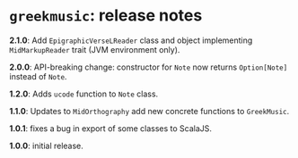 # `greekmusic`: release notes

**2.1.0**:  Add `EpigraphicVerseLReader` class and object implementing `MidMarkupReader` trait  (JVM environment only).

**2.0.0**: API-breaking change: constructor for `Note` now returns `Option[Note]` instead of `Note`.


**1.2.0**:  Adds `ucode` function to `Note` class.


**1.1.0**: Updates to `MidOrthography` add new concrete functions to `GreekMusic`.

**1.0.1**:  fixes a bug in export of some classes to ScalaJS.

**1.0.0**:  initial release.
